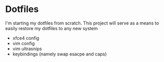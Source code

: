 # Dotfiles
I'm starting my dotfiles from scratch. This project will serve as a means to easily restore my dotfiles to any new system
- xfce4 config
- vim config
- vim ultrasnips
- keybindings (namely swap esacpe and caps)
